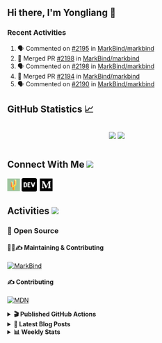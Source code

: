 ## Hi there, I'm Yongliang 👋

### Recent Activities

<!--START_SECTION:activity-->
1. 🗣 Commented on [#2195](https://github.com/MarkBind/markbind/issues/2195) in [MarkBind/markbind](https://github.com/MarkBind/markbind)
2. 🎉 Merged PR [#2198](https://github.com/MarkBind/markbind/pull/2198) in [MarkBind/markbind](https://github.com/MarkBind/markbind)
3. 🗣 Commented on [#2198](https://github.com/MarkBind/markbind/issues/2198) in [MarkBind/markbind](https://github.com/MarkBind/markbind)
4. 🎉 Merged PR [#2194](https://github.com/MarkBind/markbind/pull/2194) in [MarkBind/markbind](https://github.com/MarkBind/markbind)
5. 🗣 Commented on [#2190](https://github.com/MarkBind/markbind/issues/2190) in [MarkBind/markbind](https://github.com/MarkBind/markbind)
<!--END_SECTION:activity-->

## GitHub Statistics :chart_with_upwards_trend:
<div align="center">
<div style="display: flex; align-items: center; justify-content: center;">

[![](https://github-readme-stats-tlylt.vercel.app/api?username=tlylt&show_icons=true&theme=tokyonight&hide_border=true&locale=en)](https://github.com/tlylt)
[![](https://github-readme-streak-stats.herokuapp.com/?user=tlylt&theme=tokyonight&hide_border=true)](https://github.com/tlylt)
</div>
</div>

## Connect With Me <img src="https://media.giphy.com/media/2wh5K5yE3ulp3xgYcG/giphy-downsized.gif" width="30">

<a href="https://www.yongliangliu.com/" target="_blank"><img align="center" src="static/site-icon.png" alt="yongliangliu.com" height="29" width="29" /></a>
<a href="https://dev.to/tlylt" target="_blank"><img align="center" src="static/dev-badge.svg" alt="dev.to/tlylt" height="35" width="35" /></a>
<a href="https://tlylt.medium.com" target="_blank"><img align="center" src="static/medium.png" alt="tlylt.medium.com" height="35" width="35" /></a>

## Activities <img src="https://media.giphy.com/media/WUlplcMpOCEmTGBtBW/giphy.gif" width="30">

### 🔭 Open Source

#### 👷‍♂️✍️ Maintaining & Contributing
[![MarkBind](https://github-readme-stats-tlylt.vercel.app/api/pin/?username=markbind&repo=markbind)](https://github.com/MarkBind/markbind)

#### ✍️ Contributing
[![MDN](https://github-readme-stats-tlylt.vercel.app/api/pin/?username=mdn&repo=content)](https://github.com/mdn/content)

<details>
<summary> <b>🎬 Published GitHub Actions </b> </summary>

[![install-graphviz](https://github-readme-stats-tlylt.vercel.app/api/pin/?username=tlylt&repo=install-graphviz)](https://github.com/tlylt/install-graphviz)

[![reposense-action](https://github-readme-stats-tlylt.vercel.app/api/pin/?username=tlylt&repo=reposense-action)](https://github.com/tlylt/reposense-action)

[![markbin-action](https://github-readme-stats-tlylt.vercel.app/api/pin/?username=markbind&repo=markbind-action)](https://github.com/MarkBind/markbind-action)

</details>

<details>
<summary> <b>📕 Latest Blog Posts</b> </summary>

<!-- BLOG-POST-LIST:START -->
- [Deploy a ChatGPT API Server in no time](https://www.yongliangliu.com/blog/chatgpt-nextjs-server/)
- [Creating a regex-based Markdown parser in TypeScript](https://www.yongliangliu.com/blog/rmark/)
- [Create VSCode Snippets for Markdown Blog Workflows](https://www.yongliangliu.com/blog/vscode-snippets/)
- [Brag Doc 2023](https://www.yongliangliu.com/blog/brag-doc-2023/)
- [My Journey into Open Source](https://www.yongliangliu.com/blog/my-journey-into-open-source/)
<!-- BLOG-POST-LIST:END -->

</details>

<details>
<summary> <b>📊 Weekly Stats</b> </summary>

<!--START_SECTION:waka-->
![Code Time](http://img.shields.io/badge/Code%20Time-856%20hrs%2055%20mins-blue)

**🐱 My GitHub Data** 

> 📦 605.4 kB Used in GitHub's Storage 
 > 
> 🏆 711 Contributions in the Year 2023
 > 
> 🚫 Not Opted to Hire
 > 
> 📜 166 Public Repositories 
 > 
> 🔑 29 Private Repositories 
 > 
**I'm an Early 🐤** 

```text
🌞 Morning                1736 commits        ██████████░░░░░░░░░░░░░░░   41.02 % 
🌆 Daytime                1181 commits        ███████░░░░░░░░░░░░░░░░░░   27.91 % 
🌃 Evening                1180 commits        ███████░░░░░░░░░░░░░░░░░░   27.88 % 
🌙 Night                  135 commits         █░░░░░░░░░░░░░░░░░░░░░░░░   03.19 % 
```
📅 **I'm Most Productive on Sunday** 

```text
Monday                   632 commits         ████░░░░░░░░░░░░░░░░░░░░░   14.93 % 
Tuesday                  630 commits         ████░░░░░░░░░░░░░░░░░░░░░   14.89 % 
Wednesday                594 commits         ████░░░░░░░░░░░░░░░░░░░░░   14.04 % 
Thursday                 598 commits         ████░░░░░░░░░░░░░░░░░░░░░   14.13 % 
Friday                   571 commits         ███░░░░░░░░░░░░░░░░░░░░░░   13.49 % 
Saturday                 513 commits         ███░░░░░░░░░░░░░░░░░░░░░░   12.12 % 
Sunday                   694 commits         ████░░░░░░░░░░░░░░░░░░░░░   16.40 % 
```


📊 **This Week I Spent My Time On** 

```text
🕑︎ Time Zone: Asia/Singapore

💬 Programming Languages: 
Markdown                 9 hrs 29 mins       ████████████░░░░░░░░░░░░░   48.77 % 
TypeScript               4 hrs 21 mins       ██████░░░░░░░░░░░░░░░░░░░   22.39 % 
C#                       2 hrs               ███░░░░░░░░░░░░░░░░░░░░░░   10.36 % 
reStructuredText         49 mins             █░░░░░░░░░░░░░░░░░░░░░░░░   04.20 % 
HTML                     35 mins             █░░░░░░░░░░░░░░░░░░░░░░░░   03.05 % 
```


 Last Updated on 10/03/2023 00:39:25 UTC
<!--END_SECTION:waka-->

</details>
